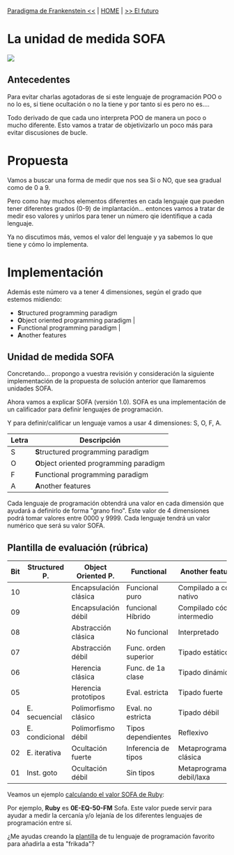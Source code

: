 [Paradigma de Frankenstein <<](paradigma-frankenstein.md) | [HOME](../README.md) | [>> El futuro](futuro.md)


# La unidad de medida SOFA

![](images/logo.png)

## Antecedentes

Para evitar charlas agotadoras de si este lenguaje de programación POO o no lo es, si tiene ocultación o no la tiene y por tanto si es pero no es....

Todo derivado de que cada uno interpreta POO de manera un poco o mucho diferente.
Esto vamos a tratar de objetivizarlo un poco más para evitar discusiones de bucle.

# Propuesta

Vamos a buscar una forma de medir que nos sea Si o NO, que sea gradual como de 0 a 9.

Pero como hay muchos elementos diferentes en cada lenguaje que pueden tener diferentes grados (0-9) de
implantación... entonces vamos a tratar de medir eso valores y unirlos para tener un número qie identifique a cada lenguaje.

Ya no discutimos más, vemos el valor del lenguaje y ya sabemos lo que tiene y cómo lo implementa.

# Implementación

Además este número va a tener 4 dimensiones, según el grado que estemos midiendo:
* **S**tructured programming paradigm
* **O**bject oriented programming paradigm |
* **F**unctional programming paradigm |
* **A**nother features

## Unidad de medida SOFA

Concretando... propongo a vuestra revisión y consideración la siguiente implementación de la propuesta de solución anterior que llamaremos unidades SOFA.

Ahora vamos a explicar SOFA (versión 1.0). SOFA es una implementación de un calificador para definir lenguajes de programación.

Y para definir/calificar un lenguaje vamos a usar 4 dimensiones: S, O, F, A.

| Letra | Descripción |
| ----- | ----------- |
| S     | **S**tructured programming paradigm |
| O     | **O**bject oriented programming paradigm |
| F     | **F**unctional programming paradigm |
| A     | **A**nother features |

Cada lenguaje de programación obtendrá una valor en cada dimensión que ayudará a definirlo de forma "grano fino". Este valor de 4 dimensiones podrá tomar valores entre 0000 y 9999. Cada lenguaje tendrá un valor numérico que será su valor SOFA.

## Plantilla de evaluación (rúbrica)

| Bit | Structured P.  | Object Oriented P.   | Functional     | Another features |
| --- | -------------- | -------------------- | -------------- | ---------------- |
| 10  |                | Encapsulación clásica| Funcional puro | Compilado a cód. nativo |
| 09  |                | Encapsulación débil  | funcional Híbrido | Compilado cód. intermedio |
| 08  |                | Abstracción clásica  | No funcional         | Interpretado |
| 07  |                | Abstracción débil    | Func. orden superior | Tipado estático |
| 06  |                | Herencia clásica     | Func. de 1a clase | Tipado dinámico |
| 05  |                | Herencia prototipos  | Eval. estricta      | Tipado fuerte |
| 04  | E. secuencial  | Polimorfismo clásico | Eval. no estricta   | Tipado débil |
| 03  | E. condicional | Polimorfismo débil   | Tipos dependientes  | Reflexivo |
| 02  | E. iterativa   | Ocultación fuerte    | Inferencia de tipos | Metaprogramación clásica |
| 01  | Inst. goto     | Ocultación débil     | Sin tipos           | Metaprogramación debil/laxa |

Veamos un ejemplo [calculando el valor SOFA de Ruby](ruby.md):

Por ejemplo, **Ruby** es **0E-EQ-50-FM** Sofa. Este valor puede servir para ayudar a medir la cercanía y/o lejanía de los diferentes lenguajes de programación entre sí.

¿Me ayudas creando la [plantilla](plantilla.md) de tu lenguaje de programación favorito para añadirla a esta "frikada"?
